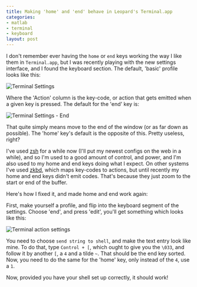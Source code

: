```yaml
--- 
title: Making 'home' and 'end' behave in Leopard's Terminal.app
categories: 
- matlab
- terminal
- keyboard
layout: post
---
```


I don't remember ever having the `home` or `end` keys working the way I like them in `Terminal.app`, but I was recently playing with the new settings interface, and I found the keyboard section. The default, 'basic' profile looks like this:

![Terminal Settings](http://files.hackerific.net//Settings-1.jpg)

Where the 'Action' column is the key-code, or action that gets emitted when a given key
is pressed. The default for the 'end' key is: 

![Terminal Settings - End](http://files.hackerific.net//2007-11-20_terminal_settings_end.jpg)

That quite simply means move to the end of the window (or as far down as possible). 
The 'home' key's default is the opposite of this. Pretty useless, right?

I've used [zsh](http://www.zsh.org/ "Zsh") for a while now (I'll put my newest configs on the web in a while), and so I'm used to a good amount of control, and power, and I'm also used to my home and end keys doing what I expect. On other systems I've used [zkbd](http://www.openbsd.org/cgi-bin/man.cgi?query=zkbd&sektion=4 "Manual Pages: zkbd(4)"), which maps key-codes to actions, but until recently my home and end keys didn't emit codes. That's because they just zoom to the start or end of the buffer.

Here's how I fixed it, and made home and end work again:

First, make yourself a profile, and flip into the keyboard segment of the settings. 
Choose 'end', and press 'edit', you'll get something which looks like this:

![Terminal action settings](http://files.hackerific.net//2007-11-20_terminal_action_settings.jpg)

You need to choose `send string to shell`, and make the text entry look like mine.
To do that, type `Control + [`, which ought to give you the `\033`, and follow it by another `[`, a `4` and a tilde `~`. That should be the end key sorted. Now, you need to do the same for the 'home' key, only instead of the `4`, use a `1`. 

Now, provided you have your shell set up correctly, it should work!
